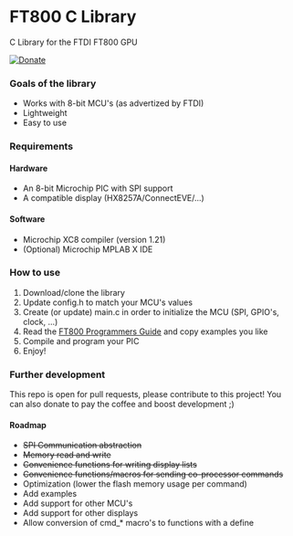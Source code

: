 FT800 C Library
=====

C Library for the FTDI FT800 GPU

[![Donate](https://www.paypalobjects.com/en_US/i/btn/btn_donate_LG.gif)](https://www.paypal.com/cgi-bin/webscr?cmd=_s-xclick&hosted_button_id=29U7QJZ99LJ46)

### Goals of the library

- Works with 8-bit MCU's (as advertized by FTDI)
- Lightweight
- Easy to use

### Requirements

#### Hardware

- An 8-bit Microchip PIC with SPI support
- A compatible display (HX8257A/ConnectEVE/...)

#### Software

- Microchip XC8 compiler (version 1.21)
- (Optional) Microchip MPLAB X IDE

### How to use

1. Download/clone the library
2. Update config.h to match your MCU's values
3. Create (or update) main.c in order to initialize the MCU (SPI, GPIO's, clock, ...)
4. Read the [FT800 Programmers Guide](http://www.ftdichip.com/Support/Documents/ProgramGuides/FT800%20Programmers%20Guide.pdf) and copy examples you like
5. Compile and program your PIC
6. Enjoy!

### Further development

This repo is open for pull requests, please contribute to this project! You can also donate to pay the coffee and boost development ;)

#### Roadmap

- ~~SPI Communication abstraction~~
- ~~Memory read and write~~
- ~~Convenience functions for writing display lists~~
- ~~Convenience functions/macros for sending co-processor commands~~
- Optimization (lower the flash memory usage per command)
- Add examples
- Add support for other MCU's
- Add support for other displays
- Allow conversion of cmd_* macro's to functions with a define
